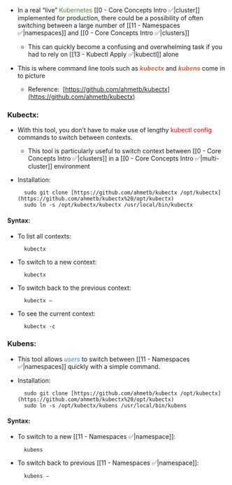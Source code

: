 - In a real “live” <span style="color:#5c7e3e">Kubernetes</span> [[0 - Core Concepts Intro ✅|cluster]] implemented for production, there could be a possibility of often switching between a large number of [[11 - Namespaces ✅|namespaces]] and [[0 - Core Concepts Intro ✅|clusters]]
	- This can quickly become a confusing and overwhelming task if you had to rely on [[13 - Kubectl Apply ✅|kubectl]] alone

- This is where command line tools such as <b><i><span style="color:#d46644">kubectx</span></i></b> and <b><i><span style="color:#d46644">kubens</span></i></b> come in to picture
	- Reference:  [https://github.com/ahmetb/kubectx](https://github.com/ahmetb/kubectx)

### Kubectx:

- With this tool, you don’t have to make use of lengthy <span style="color:red">kubectl config</span> commands to switch between contexts.
	- This tool is particularly useful to switch context between [[0 - Core Concepts Intro ✅|clusters]] in a [[0 - Core Concepts Intro ✅|multi-cluster]] environment

- Installation:

		sudo git clone [https://github.com/ahmetb/kubectx /opt/kubectx](https://github.com/ahmetb/kubectx%20/opt/kubectx)
		sudo ln -s /opt/kubectx/kubectx /usr/local/bin/kubectx

#### Syntax:

- To list all contexts:

		kubectx

- To switch to a new context:

		kubectx

- To switch back to the previous context:

		kubectx –

- To see the current context:

		kubectx -c

### Kubens:

- This tool allows <i><span style="color:#477bbe">users</span></i> to switch between [[11 - Namespaces ✅|namespaces]] quickly with a simple command.

- Installation:

		sudo git clone [https://github.com/ahmetb/kubectx /opt/kubectx](https://github.com/ahmetb/kubectx%20/opt/kubectx)
		sudo ln -s /opt/kubectx/kubens /usr/local/bin/kubens

#### Syntax:

- To switch to a new [[11 - Namespaces ✅|namespace]]:

		kubens

- To switch back to previous [[11 - Namespaces ✅|namespace]]:

		kubens –